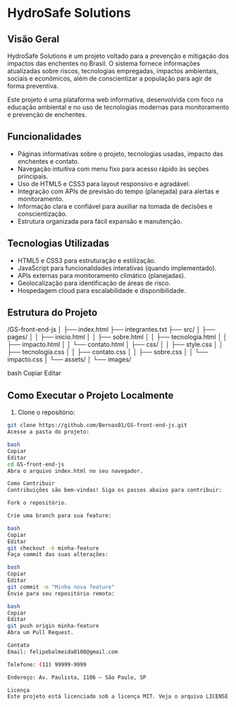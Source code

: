 # HydroSafe Solutions

## Visão Geral

HydroSafe Solutions é um projeto voltado para a prevenção e mitigação dos impactos das enchentes no Brasil. O sistema fornece informações atualizadas sobre riscos, tecnologias empregadas, impactos ambientais, sociais e econômicos, além de conscientizar a população para agir de forma preventiva.

Este projeto é uma plataforma web informativa, desenvolvida com foco na educação ambiental e no uso de tecnologias modernas para monitoramento e prevenção de enchentes.

## Funcionalidades

- Páginas informativas sobre o projeto, tecnologias usadas, impacto das enchentes e contato.
- Navegação intuitiva com menu fixo para acesso rápido às seções principais.
- Uso de HTML5 e CSS3 para layout responsivo e agradável.
- Integração com APIs de previsão do tempo (planejada) para alertas e monitoramento.
- Informação clara e confiável para auxiliar na tomada de decisões e conscientização.
- Estrutura organizada para fácil expansão e manutenção.

## Tecnologias Utilizadas

- HTML5 e CSS3 para estruturação e estilização.
- JavaScript para funcionalidades interativas (quando implementado).
- APIs externas para monitoramento climático (planejadas).
- Geolocalização para identificação de áreas de risco.
- Hospedagem cloud para escalabilidade e disponibilidade.

## Estrutura do Projeto

/GS-front-end-js
│
├── index.html
├── integrantes.txt
├── src/
│ ├── pages/
│ │ ├── inicio.html
│ │ ├── sobre.html
│ │ ├── tecnologia.html
│ │ ├── impacto.html
│ │ └── contato.html
│ ├── css/
│ │ ├── style.css
│ │ ├── tecnologia.css
│ │ ├── contato.css
│ │ ├── sobre.css
│ │ └── impacto.css
│ └── assets/
│ └── images/

bash
Copiar
Editar

## Como Executar o Projeto Localmente

1. Clone o repositório:
```bash
git clone https://github.com/Bernas01/GS-front-end-js.git
Acesse a pasta do projeto:

bash
Copiar
Editar
cd GS-front-end-js
Abra o arquivo index.html no seu navegador.

Como Contribuir
Contribuições são bem-vindas! Siga os passos abaixo para contribuir:

Fork o repositório.

Crie uma branch para sua feature:

bash
Copiar
Editar
git checkout -b minha-feature
Faça commit das suas alterações:

bash
Copiar
Editar
git commit -m "Minha nova feature"
Envie para seu repositório remoto:

bash
Copiar
Editar
git push origin minha-feature
Abra um Pull Request.

Contato
Email: felipebalmeida0108@gmail.com

Telefone: (11) 99999-9999

Endereço: Av. Paulista, 1106 – São Paulo, SP

Licença
Este projeto está licenciado sob a licença MIT. Veja o arquivo LICENSE para mais detalhes.
